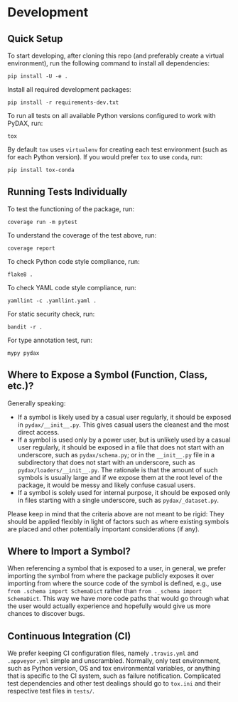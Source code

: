 # Development

## Quick Setup

To start developing, after cloning this repo (and preferably create a virtual environment), run the following command to
install all dependencies:

    pip install -U -e .

Install all required development packages:

    pip install -r requirements-dev.txt

To run all tests on all available Python versions configured to work with PyDAX, run:

    tox

By default `tox` uses `virtualenv` for creating each test environment (such as for each Python version). If you would prefer `tox` to use `conda`, run:

    pip install tox-conda

## Running Tests Individually

To test the functioning of the package, run:

    coverage run -m pytest

To understand the coverage of the test above, run:

    coverage report

To check Python code style compliance, run:

    flake8 .

To check YAML code style compliance, run:

    yamllint -c .yamllint.yaml .

For static security check, run:

    bandit -r .

For type annotation test, run:

    mypy pydax

## Where to Expose a Symbol (Function, Class, etc.)?

Generally speaking:

- If a symbol is likely used by a casual user regularly, it should be exposed in `pydax/__init__.py`. This gives casual
  users the cleanest and the most direct access.
- If a symbol is used only by a power user, but is unlikely used by a casual user regularly, it should be exposed in a
  file that does not start with an underscore, such as `pydax/schema.py`; or in the `__init__.py` file in a subdirectory
  that does not start with an underscore, such as `pydax/loaders/__init__.py`. The rationale is that the amount of such
  symbols is usually large and if we expose them at the root level of the package, it would be messy and likely confuse
  casual users.
- If a symbol is solely used for internal purpose, it should be exposed only in files starting with a single underscore,
  such as `pydax/_dataset.py`.

Please keep in mind that the criteria above are not meant to be rigid: They should be applied flexibly in light of
factors such as where existing symbols are placed and other potentially important considerations (if any).

## Where to Import a Symbol?

When referencing a symbol that is exposed to a user, in general, we prefer importing the symbol from where the package
publicly exposes it over importing from where the source code of the symbol is defined, e.g., use `from .schema import
SchemaDict` rather than `from ._schema import SchemaDict`. This way we have more code paths that would go through what
the user would actually experience and hopefully would give us more chances to discover bugs.

## Continuous Integration (CI)

We prefer keeping CI configuration files, namely `.travis.yml` and `.appveyor.yml` simple and unscrambled. Normally,
only test environment, such as Python version, OS and tox environmental variables, or anything that is specific to the
CI system, such as failure notification. Complicated test dependencies and other test dealings should go to `tox.ini`
and their respective test files in `tests/`.
